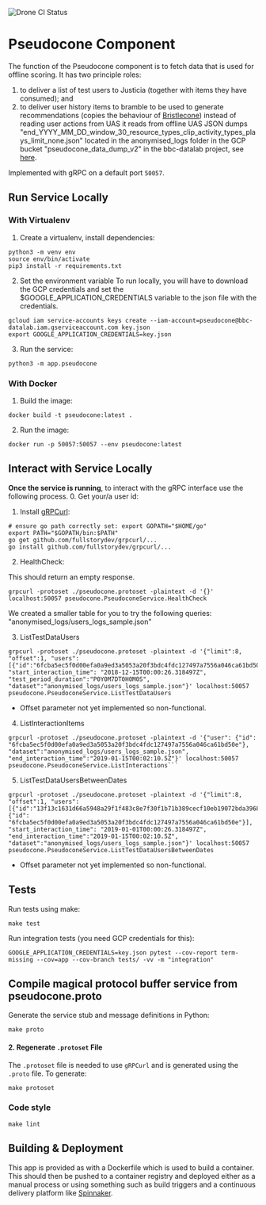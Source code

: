 ![Drone CI Status](https://drone.datalab.rocks/api/badges/bbc/connected-data-pseudocone/status.svg)

# Pseudocone Component

The function of the Pseudocone component is to fetch data that is used for offline scoring. It has two principle roles:
 1. to deliver a list of test users to Justicia (together with items they have consumed); and
 2. to deliver user history items to bramble to be used to generate recommendations (copies the behaviour of
 [Bristlecone](https://github.com/bbc/connected-data-bristlecone))
 instead of reading user actions from UAS it reads from offline UAS JSON dumps "end_YYYY_MM_DD_window_30_resource_types_clip_activity_types_plays_limit_none.json" located in the anonymised_logs folder in the GCP bucket "pseudocone_data_dump_v2" in the bbc-datalab project, see [here](https://console.cloud.google.com/storage/browser/pseudocone_data_dump_v2/anonymised_logs/?project=bbc-datalab&folder=true&organizationId=33845241025&showFTMessage=false).

 Implemented with gRPC on a default port
 `50057`.

## Run Service Locally
### With Virtualenv

1. Create a virtualenv, install dependencies:
```
python3 -m venv env
source env/bin/activate
pip3 install -r requirements.txt
```

2. Set the environment variable
To run locally, you will have to download the GCP credentials and set the $GOOGLE_APPLICATION_CREDENTIALS variable to the json file with the credentials. 
```
gcloud iam service-accounts keys create --iam-account=pseudocone@bbc-datalab.iam.gserviceaccount.com key.json
export GOOGLE_APPLICATION_CREDENTIALS=key.json
```

3. Run the service:
```
python3 -m app.pseudocone
```

### With Docker
1. Build the image:
```
docker build -t pseudocone:latest .
```

2. Run the image:
```
docker run -p 50057:50057 --env pseudocone:latest
```

## Interact with Service Locally

**Once the service is running**, to interact with the gRPC interface use the following process.
0. Get your/a user id:

1. Install [gRPCurl](https://github.com/fullstorydev/grpcurl):
```
# ensure go path correctly set: export GOPATH="$HOME/go"
export PATH="$GOPATH/bin:$PATH"
go get github.com/fullstorydev/grpcurl/...
go install github.com/fullstorydev/grpcurl/...
```
2. HealthCheck:

This should return an empty response.

```
grpcurl -protoset ./pseudocone.protoset -plaintext -d '{}' localhost:50057 pseudocone.PseudoconeService.HealthCheck
```

We created a smaller table for you to try the following queries: "anonymised_logs/users_logs_sample.json"

3. ListTestDataUsers
```
grpcurl -protoset ./pseudocone.protoset -plaintext -d '{"limit":8, "offset":1, "users":[{"id":"6fcba5ec5f0d00efa0a9ed3a5053a20f3bdc4fdc127497a7556a046ca61bd50e"}], "start_interaction_time": "2018-12-15T00:00:26.318497Z", "test_period_duration":"P0Y0M7DT0H0M0S", "dataset":"anonymised_logs/users_logs_sample.json"}' localhost:50057 pseudocone.PseudoconeService.ListTestDataUsers
```

* Offset parameter not yet implemented so non-functional.

4. ListInteractionItems
```
grpcurl -protoset ./pseudocone.protoset -plaintext -d '{"user": {"id": "6fcba5ec5f0d00efa0a9ed3a5053a20f3bdc4fdc127497a7556a046ca61bd50e"}, "dataset":"anonymised_logs/users_logs_sample.json", "end_interaction_time":"2019-01-15T00:02:10.5Z"}' localhost:50057 pseudocone.PseudoconeService.ListInteractions```
```

5. ListTestDataUsersBetweenDates
```
grpcurl -protoset ./pseudocone.protoset -plaintext -d '{"limit":8, "offset":1, "users":[{"id":"13f13c1631d66a5948a29f1f483c8e7f30f1b71b389cecf10eb19072bda39682"}, {"id": "6fcba5ec5f0d00efa0a9ed3a5053a20f3bdc4fdc127497a7556a046ca61bd50e"}], "start_interaction_time": "2019-01-01T00:00:26.318497Z", "end_interaction_time":"2019-01-15T00:02:10.5Z", "dataset":"anonymised_logs/users_logs_sample.json"}' localhost:50057 pseudocone.PseudoconeService.ListTestDataUsersBetweenDates

```

* Offset parameter not yet implemented so non-functional.

## Tests
Run tests using make:
```
make test
```
Run integration tests (you need GCP credentials for this):
```
GOOGLE_APPLICATION_CREDENTIALS=key.json pytest --cov-report term-missing --cov=app --cov-branch tests/ -vv -m "integration"
```

## Compile magical protocol buffer service from pseudocone.proto

Generate the service stub and message definitions in Python:

```
make proto
```


#### 2. Regenerate `.protoset` File
The `.protoset` file is needed to use `gRPCurl` and is generated using the `.proto` file.
To generate:
```
make protoset
```

### Code style
```
make lint
```

## Building & Deployment

This app is provided as with a Dockerfile which is used to build a container.
This should then be pushed to a container registry and deployed either as a
manual process or using something such as build triggers and a continuous
delivery platform like [Spinnaker](https://www.spinnaker.io/).
